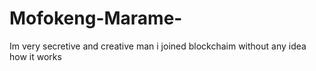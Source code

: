 # Mofokeng-Marame-
Im very secretive and creative man i joined blockchaim without any idea how it works
